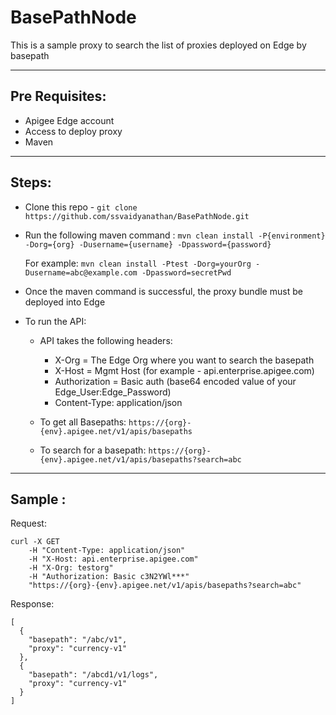 # BasePathNode
This is a sample proxy to search the list of proxies deployed on Edge by basepath

----------------
Pre Requisites:
----------------
* Apigee Edge account
* Access to deploy proxy
* Maven

----------------
Steps:
----------------

* Clone this repo - `git clone https://github.com/ssvaidyanathan/BasePathNode.git`
* Run the following maven command :
	`mvn clean install -P{environment} -Dorg={org} -Dusername={username} -Dpassword={password}`

	For example:
		`mvn clean install -Ptest -Dorg=yourOrg -Dusername=abc@example.com -Dpassword=secretPwd`

* Once the maven command is successful, the proxy bundle must be deployed into Edge
* To run the API:
	* API takes the following headers:
		* X-Org = The Edge Org where you want to search the basepath
		* X-Host = Mgmt Host (for example - api.enterprise.apigee.com)
		* Authorization = Basic auth (base64 encoded value of your Edge_User:Edge_Password)
		* Content-Type: application/json

	* To get all Basepaths:
		`https://{org}-{env}.apigee.net/v1/apis/basepaths`

	* To search for a basepath:
		`https://{org}-{env}.apigee.net/v1/apis/basepaths?search=abc`

----------------
Sample :
----------------

Request:

```
curl -X GET 
	-H "Content-Type: application/json" 
	-H "X-Host: api.enterprise.apigee.com" 
	-H "X-Org: testorg" 
	-H "Authorization: Basic c3N2YWl***"  
	"https://{org}-{env}.apigee.net/v1/apis/basepaths?search=abc"
```

Response:

```
[
  {
    "basepath": "/abc/v1",
    "proxy": "currency-v1"
  },
  {
    "basepath": "/abcd1/v1/logs",
    "proxy": "currency-v1"
  }
]

```

